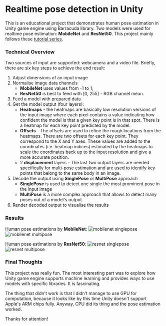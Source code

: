 # Realtime pose detection in Unity
This is an educational project that demonstrates human pose estimation in Unity game engine using Barracuda library. Two models were used for realtime pose estimation: **MobileNet** and **ResNet50**. This project mainly follows these [tutorial series](https://christianjmills.com/posts/barracuda-posenet-tutorial-v2/part-1/)</ref>.

### Technical Overview
Two sources of input are supported: webcamera and a video file. Briefly, there are six key steps to achieve the end result:

1. Adjust dimensions of an input image
2. Normalise image data channels
    * **MobileNet** uses values from -1 to 1;
    * **ResNet50** is best to feed with [0, 255] - RGB channel mean.
3. Feed a model with prepared data
4. Get the model output (four layers):
    * **Heatmaps** - the heatmaps are basically low resolution versions of the input image where each pixel contains a value indicating how confident the model is that a given key point is in that spot. There is a heatmap for each key point predicted by the model.
    * **Offsets** - The offsets are used to refine the rough locations from the heatmaps. There are two offsets for each key point. They correspond to the X and Y axes. These values are added to the coordinates (i.e. heatmap indices) estimated by the heatmaps to scale the coordinates back up to the input resolution and give a more accurate position.
    * 2 **displacement** layers - The last two output layers are needed specifically for multi-pose estimation and are used to identify key points that belong to the same body in an image.
5. Decode the output using **SinglePose** or **MultiPose** approach
    * **SinglePose** is used to detect one single the most prominent pose in the input image
    * **MultiPose** is a more complex approach that allows to detect many poses out of a model's output
6. Render decoded output to visualise the results

### Results
Human pose estimations by **MobileNet**:
![mobilenet singlepose](https://github.com/user-attachments/assets/0449f3e9-d8db-4c6a-b3ee-1f38c98c010b)
![mobilenet multipose](https://github.com/user-attachments/assets/4b76c408-7ecf-498d-98e9-99f8c2eb89b5) 

Human pose estimations by **ResNet50**:
![resnet singlepose](https://github.com/user-attachments/assets/69ad473f-9797-4d0d-b135-45f28ab26477)
![resnet multipose](https://github.com/user-attachments/assets/e3d3322a-df5e-4a78-b9a0-da51e600a595)

### Final Thoughts
This project was really fun. The most interesting part was to explore how Unity game engine supports machine learning and provides ways to use models with specific libraries. It is fascinating.

The thing that didn't work is that I didn't manage to use GPU for computation, because it looks like by this time Unity doesn't support Apple's ARM chips fully. Anyway, CPU did its thing and the pose estimation worked.

Thanks for attention!
